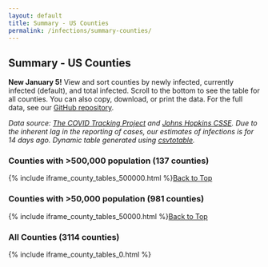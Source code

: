```yaml
---
layout: default
title: Summary - US Counties
permalink: /infections/summary-counties/
---
```

## Summary - US Counties

**New January 5!** View and sort counties by newly infected, currently infected (default), and total infected. Scroll to the bottom to see the table for all counties. You can also copy, download, or print the data. For the full data, see our [GitHub repository](https://github.com/youyanggu/covid19-infection-estimates-latest/blob/main/counties/1_latest_percent_infected_counties.csv).

*Data source: [The COVID Tracking Project](https://covidtracking.com/) and [Johns Hopkins CSSE](https://coronavirus.jhu.edu/). Due to the inherent lag in the reporting of cases, our estimates of infections is for 14 days ago. Dynamic table generated using [csvtotable](https://github.com/vividvilla/csvtotable).*

### Counties with >500,000 population (137 counties)

{% include iframe_county_tables_500000.html %}[Back to Top](#top)

### Counties with >50,000 population (981 counties)

{% include iframe_county_tables_50000.html %}[Back to Top](#top)

### All Counties (3114 counties)

{% include iframe_county_tables_0.html %}
